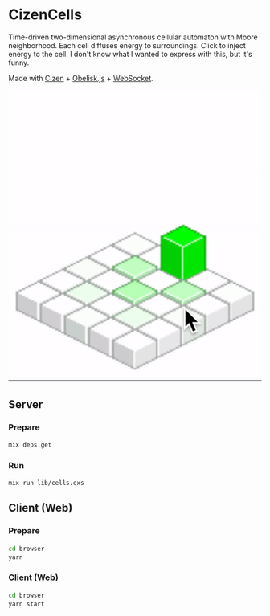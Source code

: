 # CizenCells

Time-driven two-dimensional asynchronous cellular automaton with Moore neighborhood. Each cell diffuses energy to surroundings. Click to inject energy to the cell. I don't know what I wanted to express with this, but it's funny.

Made with [Cizen](https://gitlab.com/cizen/cizen) + [Obelisk.js](https://github.com/nosir/obelisk.js) + [WebSocket](http://websocket.org/).

![Cizen Cells][5x5input]

## Server

### Prepare

```bash
mix deps.get
```

### Run

```bash
mix run lib/cells.exs
```

## Client (Web)

### Prepare

```bash
cd browser
yarn
```

### Client (Web)

```bash
cd browser
yarn start
```

[5x5input]: https://github.com/kuy/cizen-cells/raw/master/misc/5x5input.gif

